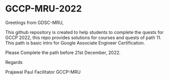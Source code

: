 # GCCP-MRU-2022

Greetings from GDSC-MRU,

This github repository is created to help students to complete the quests for GCCP 2022, this repo provides solutions for courses and quests of path 11. This path is basic intro for Google Associate Engineer Certification.

Please Complete the path before 21st December, 2022.

Regards

Prajawal Paul
Facilitator GCCP-MRU
